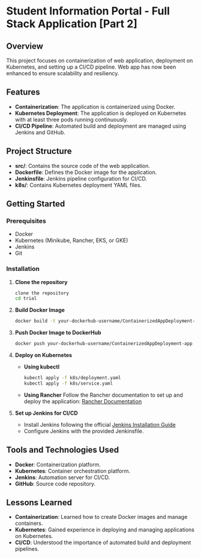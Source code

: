 # Student Information Portal - Full Stack Application [Part 2]


## Overview

This project focuses on containerization of web application, deployment on Kubernetes, and setting up a CI/CD pipeline. Web app has now been enhanced to ensure scalability and resiliency.

## Features

- **Containerization**: The application is containerized using Docker.
- **Kubernetes Deployment**: The application is deployed on Kubernetes with at least three pods running continuously.
- **CI/CD Pipeline**: Automated build and deployment are managed using Jenkins and GitHub.

## Project Structure

- **src/**: Contains the source code of the web application.
- **Dockerfile**: Defines the Docker image for the application.
- **Jenkinsfile**: Jenkins pipeline configuration for CI/CD.
- **k8s/**: Contains Kubernetes deployment YAML files.

## Getting Started

### Prerequisites

- Docker
- Kubernetes (Minikube, Rancher, EKS, or GKE)
- Jenkins
- Git

### Installation

1. **Clone the repository**
   ```bash
   clone the repository
   cd trial
   ```

2. **Build Docker Image**
   ```bash
   docker build -t your-dockerhub-username/ContainerizedAppDeployment-app .
   ```

3. **Push Docker Image to DockerHub**
   ```bash
   docker push your-dockerhub-username/ContainerizedAppDeployment-app
   ```

4. **Deploy on Kubernetes**
   - **Using kubectl**
     ```bash
     kubectl apply -f k8s/deployment.yaml
     kubectl apply -f k8s/service.yaml
     ```

   - **Using Rancher**
     Follow the Rancher documentation to set up and deploy the application: [Rancher Documentation](https://rancher.com/docs)

5. **Set up Jenkins for CI/CD**
   - Install Jenkins following the official [Jenkins Installation Guide](https://www.jenkins.io/doc/book/installing/)
   - Configure Jenkins with the provided Jenkinsfile.

## Tools and Technologies Used

- **Docker**: Containerization platform.
- **Kubernetes**: Container orchestration platform.
- **Jenkins**: Automation server for CI/CD.
- **GitHub**: Source code repository.

## Lessons Learned

- **Containerization**: Learned how to create Docker images and manage containers.
- **Kubernetes**: Gained experience in deploying and managing applications on Kubernetes.
- **CI/CD**: Understood the importance of automated build and deployment pipelines.

